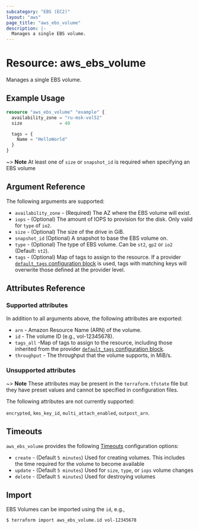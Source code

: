 ```yaml
---
subcategory: "EBS (EC2)"
layout: "aws"
page_title: "aws_ebs_volume"
description: |-
  Manages a single EBS volume.
---
```


# Resource: aws_ebs_volume

Manages a single EBS volume.

## Example Usage

```terraform
resource "aws_ebs_volume" "example" {
  availability_zone = "ru-msk-vol52"
  size              = 40

  tags = {
    Name = "HelloWorld"
  }
}
```

~> **Note** At least one of `size` or `snapshot_id` is required when specifying an EBS volume

## Argument Reference

The following arguments are supported:

* `availability_zone` - (Required) The AZ where the EBS volume will exist.
* `iops` - (Optional) The amount of IOPS to provision for the disk. Only valid for `type` of `io2`.
* `size` - (Optional) The size of the drive in GiB.
* `snapshot_id` (Optional) A snapshot to base the EBS volume on.
* `type` - (Optional) The type of EBS volume. Can be `st2`, `gp2` or `io2` (Default: `st2`).
* `tags` - (Optional) Map of tags to assign to the resource. If a provider [`default_tags` configuration block][default-tags] is used, tags with matching keys will overwrite those defined at the provider level.

## Attributes Reference

### Supported attributes

In addition to all arguments above, the following attributes are exported:

* `arn` - Amazon Resource Name (ARN) of the volume.
* `id` - The volume ID (e.g., vol-12345678).
* `tags_all` -Map of tags to assign to the resource, including those inherited from the provider [`default_tags` configuration block][default-tags].
* `throughput` - The throughput that the volume supports, in MiB/s.

### Unsupported attributes

~> **Note** These attributes may be present in the `terraform.tfstate` file but they have preset values and cannot be specified in configuration files.

The following attributes are not currently supported:

`encrypted`, `kms_key_id`, `multi_attach_enabled`, `outpost_arn`.

## Timeouts

`aws_ebs_volume` provides the following [Timeouts](https://www.terraform.io/docs/configuration/blocks/resources/syntax.html#operation-timeouts) configuration options:

- `create` - (Default `5 minutes`) Used for creating volumes. This includes the time required for the volume to become available
- `update` - (Default `5 minutes`) Used for `size`, `type`, or `iops` volume changes
- `delete` - (Default `5 minutes`) Used for destroying volumes

## Import

EBS Volumes can be imported using the `id`, e.g.,

```
$ terraform import aws_ebs_volume.id vol-12345678
```

[default-tags]: https://www.terraform.io/docs/providers/aws/index.html#default_tags-configuration-block
